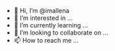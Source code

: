 - 👋 Hi, I’m @imallena
- 👀 I’m interested in ...
- 🌱 I’m currently learning ...
- 💞️ I’m looking to collaborate on ...
- 📫 How to reach me ...

<!---
imallena/imallena is a ✨ special ✨ repository because its `README.md` (this file) appears on your GitHub profile.
You can click the Preview link to take a look at your changes.
--->
